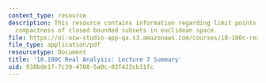 ```yaml
---
content_type: resource
description: This resource contains information regarding limit points and compactness;
  compactness of closed bounded subsets in euclidean space.
file: https://ol-ocw-studio-app-qa.s3.amazonaws.com/courses/18-100c-real-analysis-fall-2012/938bde177c3947085a0c03f422cb31fc_MIT18_100CF12_l7sum.pdf
file_type: application/pdf
resourcetype: Document
title: '18.100C Real Analysis: Lecture 7 Summary'
uid: 938bde17-7c39-4708-5a0c-03f422cb31fc
---
```

